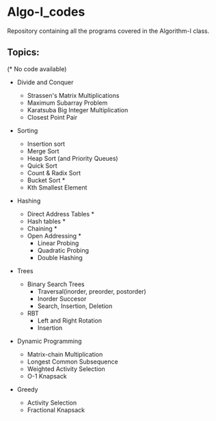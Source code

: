 # Algo-I_codes

Repository containing all the programs covered in the Algorithm-I class.

## Topics:
(* No code available)

- Divide and Conquer
  - Strassen's Matrix Multiplications
  - Maximum Subarray Problem
  - Karatsuba Big Integer Multiplication
  - Closest Point Pair

- Sorting
  - Insertion sort
  - Merge Sort
  - Heap Sort (and Priority Queues)
  - Quick Sort
  - Count & Radix Sort
  - Bucket Sort *
  - Kth Smallest Element

- Hashing
  - Direct Address Tables *
  - Hash tables *
  - Chaining *
  - Open Addressing *
    - Linear Probing
    - Quadratic Probing
    - Double Hashing

- Trees
  - Binary Search Trees
    - Traversal(inorder, preorder, postorder)
    - Inorder Succesor
    - Search, Insertion, Deletion
  - RBT
    - Left and Right Rotation
    - Insertion

- Dynamic Programming
  - Matrix-chain Multiplication
  - Longest Common Subsequence
  - Weighted Activity Selection
  - O-1 Knapsack

- Greedy
  - Activity Selection
  - Fractional Knapsack
